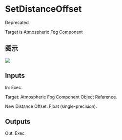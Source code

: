 # SetDistanceOffset

Deprecated

Target is Atmospheric Fog Component

## 图示

![]($-20221218-20332461.png)

## Inputs

In: Exec.

Target: Atmospheric Fog Component Object Reference.

New Distance Offset: Float (single-precision).  

## Outputs

Out: Exec.

